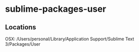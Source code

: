 sublime-packages-user
=====================

Locations
---------------------
OSX: /Users/personal/Library/Application Support/Sublime Text 3/Packages/User
